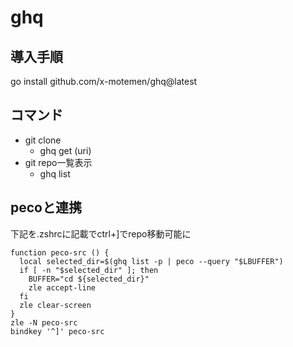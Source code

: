 # ghq

## 導入手順

go install github.com/x-motemen/ghq@latest

## コマンド

- git clone
  - ghq get (uri)
- git repo一覧表示
  - ghq list

## pecoと連携

下記を.zshrcに記載でctrl+]でrepo移動可能に

```
function peco-src () {
  local selected_dir=$(ghq list -p | peco --query "$LBUFFER")
  if [ -n "$selected_dir" ]; then
    BUFFER="cd ${selected_dir}"
    zle accept-line
  fi
  zle clear-screen
}
zle -N peco-src
bindkey '^]' peco-src
```